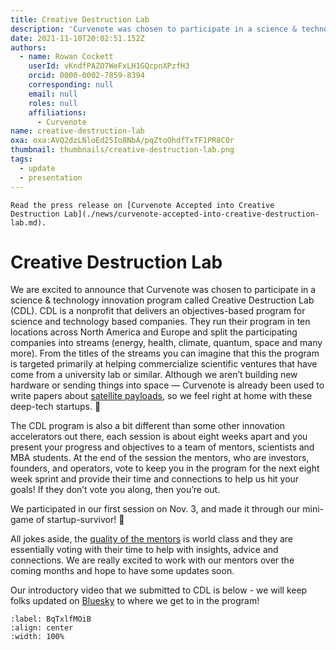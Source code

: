 ```yaml
---
title: Creative Destruction Lab
description: 'Curvenote was chosen to participate in a science & technology innovation program called Creative Destruction Lab.'
date: 2021-11-10T20:02:51.152Z
authors:
  - name: Rowan Cockett
    userId: vKndfPAZO7WeFxLH1GQcpnXPzfH3
    orcid: 0000-0002-7859-8394
    corresponding: null
    email: null
    roles: null
    affiliations:
      - Curvenote
name: creative-destruction-lab
oxa: oxa:AVQ2dzLNloEd25Io8NbA/pqZtoOhdfTxTF1PR8COr
thumbnail: thumbnails/creative-destruction-lab.png
tags:
  - update
  - presentation
---
```


```{note} Press Release
Read the press release on [Curvenote Accepted into Creative Destruction Lab](./news/curvenote-accepted-into-creative-destruction-lab.md).
```

# Creative Destruction Lab

We are excited to announce that Curvenote was chosen to participate in a science & technology innovation program called Creative Destruction Lab (CDL). CDL is a nonprofit that delivers an objectives-based program for science and technology based companies. They run their program in ten locations across North America and Europe and split the participating companies into streams (energy, health, climate, quantum, space and many more). From the titles of the streams you can imagine that this the program is targeted primarily at helping commercialize scientific ventures that have come from a university lab or similar. Although we aren’t building new hardware or sending things into space — Curvenote is already been used to write papers about [satellite payloads](https://curvenote.com/oxa:XPaFkgC4BgNW2X8DMb5p/4QPSxOngFjpFmj1Hz7vj), so we feel right at home with these deep-tech startups. 🚀

The CDL program is also a bit different than some other innovation accelerators out there, each session is about eight weeks apart and you present your progress and objectives to a team of mentors, scientists and MBA students. At the end of the session the mentors, who are investors, founders, and operators, vote to keep you in the program for the next eight week sprint and provide their time and connections to help us hit your goals! If they don’t vote you along, then you’re out.

We participated in our first session on Nov. 3, and made it through our mini-game of startup-survivor! 🎉

All jokes aside, the [quality of the mentors](https://www.creativedestructionlab.com/mentors/) is world class and they are essentially voting with their time to help with insights, advice and connections. We are really excited to work with our mentors over the coming months and hope to have some updates soon.

Our introductory video that we submitted to CDL is below - we will keep folks updated on [Bluesky](https://bsky.app/profile/curvenote.com) to where we get to in the program!

```{iframe} https://www.youtube-nocookie.com/embed/i78yXEQV8Go
:label: BqTxlfMOiB
:align: center
:width: 100%
```
